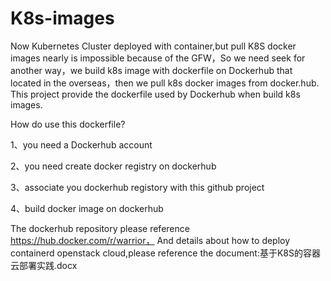 # K8s-images

Now Kubernetes Cluster deployed with container,but pull K8S docker images nearly is impossible because of the GFW，So we need seek for another way，we build k8s image with dockerfile on Dockerhub that located in the overseas，then we pull k8s docker images from docker.hub.
This project provide the dockerfile used by Dockerhub when build k8s images. 

How do use this dockerfile? 

1、you need a Dockerhub account 

2、you need create docker registry on dockerhub 

3、associate you dockerhub registory with this github project 

4、build docker image on dockerhub 


The dockerhub repository please reference https://hub.docker.com/r/warrior，
And details about how to deploy containerd openstack cloud,please reference the document:基于K8S的容器云部署实践.docx
